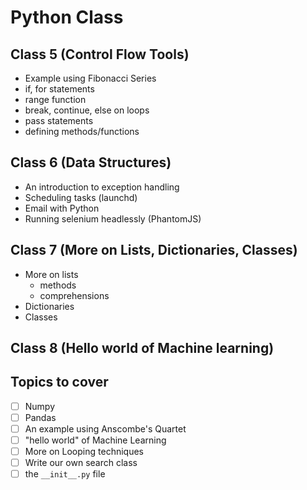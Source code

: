 # Python Class

## Class 5 (Control Flow Tools)
- Example using Fibonacci Series
- if, for statements
- range function
- break, continue, else on loops
- pass statements
- defining methods/functions

## Class 6 (Data Structures)
- An introduction to exception handling
- Scheduling tasks (launchd)
- Email with Python
- Running selenium headlessly (PhantomJS)

## Class 7 (More on Lists, Dictionaries, Classes)
- More on lists
  - methods
  - comprehensions
- Dictionaries
- Classes

## Class 8 (Hello world of Machine learning)

## Topics to cover
- [ ] Numpy
- [ ] Pandas
- [ ] An example using Anscombe's Quartet
- [ ] "hello world" of Machine Learning
- [ ] More on Looping techniques
- [ ] Write our own search class
- [ ] the `__init__.py` file
